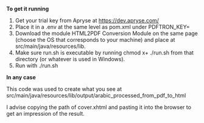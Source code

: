 __To get it running__

1. Get your trial key from Apryse at https://dev.apryse.com/
2. Place it in a .env at the same level as pom.xml under PDFTRON_KEY= 
3. Download the module HTML2PDF Conversion Module on the same page (choose the OS that corresponds to your machine) and place at src/main/java/resources/lib.
4. Make sure run.sh is executable by running chmod x+ ./run.sh from that directory (or whatever is used in Windows).
5. Run with ./run.sh 

**In any case**

This code was used to create what you see at src/main/java/resources/lib/output/arabic_processed_from_pdf_to_html

I advise copying the path of cover.xhtml and pasting it into the browser to get an impression of the result.